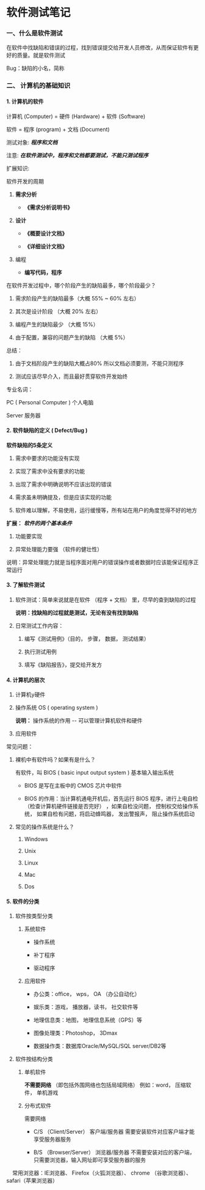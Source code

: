 # 软件测试笔记

### 一、什么是软件测试

在软件中找缺陷和错误的过程，找到错误提交给开发人员修改，从而保证软件有更好的质量。就是软件测试

Bug：缺陷的小名，简称



### 二、 计算机的基础知识

#### 1. 计算机的软件

计算机 (Computer) = 硬件 (Hardware) + 软件 (Software)

软件 = 程序 (program) + 文档 (Document)

测试对象: ***程序和文档***

注意: ***在软件测试中，程序和文档都要测试，不能只测试程序***

扩展知识:

软件开发的周期

1. **需求分析**

   - **《需求分析说明书》**

2. **设计**

   - **《概要设计文档》**

   - **《详细设计文档》**

3. 编程

   - **编写代码，程序**

在软件开发过程中，哪个阶段产生的缺陷最多，哪个阶段最少？

1. 需求阶段产生的缺陷最多（大概 55% ~ 60% 左右）

2. 其次是设计阶段 （大概 20% 左右）

3. 编程产生的缺陷最少 （大概 15%）

4. 由于配置，兼容的问题产生的缺陷 （大概 5%）

总结：

1. 由于文档阶段产生的缺陷大概占80% 所以文档必须要测，不能只测程序

2. 测试应该尽早介入，而且最好贯穿软件开发始终

专业名词：

PC ( Personal Computer ) 个人电脑

Server 服务器



#### 2. 软件缺陷的定义 ( Defect/Bug )

**软件缺陷的5条定义**

1. 需求中要求的功能没有实现

2. 实现了需求中没有要求的功能

3. 出现了需求中明确说明不应该出现的错误

4. 需求虽未明确提及，但是应该实现的功能

5. 软件难以理解，不易使用，运行缓慢等，所有站在用户的角度觉得不好的地方

**扩展：** ***软件的两个基本条件***

1. 功能要实现

2. 异常处理能力要强 （软件的健壮性）

说明：异常处理能力就是当程序面对用户的错误操作或者数据时应该能保证程序正常运行



#### 3. 了解软件测试

1. 软件测试：简单来说就是在软件 （程序 + 文档） 里，尽早的查到缺陷的过程

   **说明：找缺陷的过程就是测试，无论有没有找到缺陷**

2. 日常测试工作内容：

   1. 编写《测试用例》（目的， 步骤， 数据， 测试结果）

   2. 执行测试用例

   3. 填写《缺陷报告》，提交给开发方

#### 4. 计算机的层次

1. 计算机y硬件

2. 操作系统 OS ( operating system )

   **说明：** 操作系统的作用 -- 可以管理计算机软件和硬件

3. 应用软件

常见问题：

1. 裸机中有软件吗？如果有是什么？

   有软件，叫 BIOS ( basic input output system ) 基本输入输出系统

   - BIOS 是写在主板中的 CMOS 芯片中软件

   - BIOS 的作用：当计算机通电开机后，首先运行 BIOS 程序，进行上电自检 （检查计算机硬件链接是否完好） ，如果自检没问题， 控制权交给操作系统， 如果自检有问题，将启动蜂鸣器， 发出警报声， 阻止操作系统启动

2. 常见的操作系统是什么？

   1. Windows

   2. Unix

   3. Linux

   4. Mac

   5. Dos



#### 5. 软件的分类

1. 软件按类型分类

   1. 系统软件

      - 操作系统

      - 补丁程序

      - 驱动程序

   2. 应用软件

      - 办公类：office， wps， OA （办公自动化）

      - 娱乐类：游戏， 播放器，读书， 社交软件等

      - 地理信息类：地图， 地理信息系统（GPS）等

      - 图像处理类：Photoshop， 3Dmax

      - 数据操作类：数据库Oracle/MySQL/SQL server/DB2等

2. 软件按结构分类

   1. 单机软件

      **不需要网络** （即包括外围网络也包括局域网络） 例如：word， 压缩软件， 单机游戏

   2. 分布式软件

      需要网络

      - C/S （Client/Server） 客户端/服务器 需要安装软件对应客户端才能享受服务器服务

      - B/S （Browser/Server） 浏览器/服务器 不需要安装对应的客户端，只需要浏览器，输入网址即可享受服务器的服务

    常用浏览器：IE浏览器、 Firefox（火狐浏览器）、 chrome （谷歌浏览器）、 safari（苹果浏览器）






